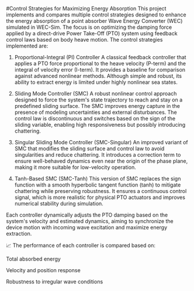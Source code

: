 #Control Strategies for Maximizing Energy Absorption
This project implements and compares multiple control strategies designed to enhance the energy absorption of a point absorber Wave Energy Converter (WEC) simulated in WEC-Sim. The focus is on optimizing the damping force applied by a direct-drive Power Take-Off (PTO) system using feedback control laws based on body heave motion. The control strategies implemented are:

1. Proportional-Integral (PI) Controller
A classical feedback controller that applies a PTO force proportional to the heave velocity (P-term) and the integral of velocity error (I-term). It provides a baseline for comparison against advanced nonlinear methods. Although simple and robust, its ability to extract energy is limited under highly nonlinear sea states.

2. Sliding Mode Controller (SMC)
A robust nonlinear control approach designed to force the system's state trajectory to reach and stay on a predefined sliding surface. The SMC improves energy capture in the presence of modeling uncertainties and external disturbances. The control law is discontinuous and switches based on the sign of the sliding variable, enabling high responsiveness but possibly introducing chattering.

3. Singular Sliding Mode Controller (SMC-Singular)
An improved variant of SMC that modifies the sliding surface and control law to avoid singularities and reduce chattering. It introduces a correction term to ensure well-behaved dynamics even near the origin of the phase plane, making it more suitable for low-velocity operation.

4. Tanh-Based SMC (SMC-Tanh)
This version of SMC replaces the sign function with a smooth hyperbolic tangent function (tanh) to mitigate chattering while preserving robustness. It ensures a continuous control signal, which is more realistic for physical PTO actuators and improves numerical stability during simulation.

Each controller dynamically adjusts the PTO damping based on the system's velocity and estimated dynamics, aiming to synchronize the device motion with incoming wave excitation and maximize energy extraction.

📈 The performance of each controller is compared based on:

Total absorbed energy

Velocity and position response

Robustness to irregular wave conditions
